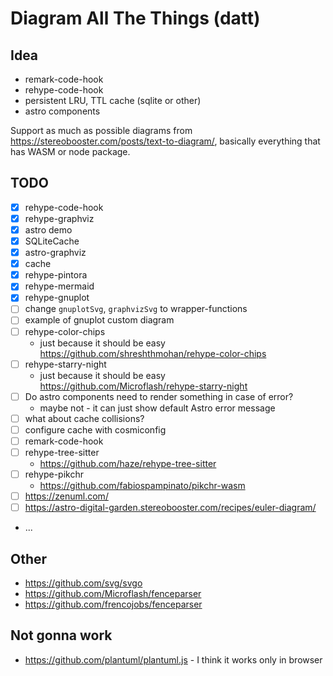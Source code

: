 # Diagram All The Things (datt)

## Idea

- remark-code-hook
- rehype-code-hook
- persistent LRU, TTL cache (sqlite or other)
- astro components

Support as much as possible diagrams from https://stereobooster.com/posts/text-to-diagram/, basically everything that has WASM or node package.

## TODO

- [x] rehype-code-hook
- [x] rehype-graphviz
- [x] astro demo
- [x] SQLiteCache
- [x] astro-graphviz
- [x] cache
- [x] rehype-pintora
- [x] rehype-mermaid
- [x] rehype-gnuplot
- [ ] change `gnuplotSvg`, `graphvizSvg` to wrapper-functions
- [ ] example of gnuplot custom diagram
- [ ] rehype-color-chips
  - just because it should be easy https://github.com/shreshthmohan/rehype-color-chips
- [ ] rehype-starry-night
  - just because it should be easy https://github.com/Microflash/rehype-starry-night
- [ ] Do astro components need to render something in case of error?
  - maybe not - it can just show default Astro error message
- [ ] what about cache collisions?
- [ ] configure cache with cosmiconfig
- [ ] remark-code-hook
- [ ] rehype-tree-sitter
  - https://github.com/haze/rehype-tree-sitter
- [ ] rehype-pikchr
  - https://github.com/fabiospampinato/pikchr-wasm
- [ ] https://zenuml.com/
- [ ] https://astro-digital-garden.stereobooster.com/recipes/euler-diagram/
- ...

## Other

- https://github.com/svg/svgo
- https://github.com/Microflash/fenceparser
- https://github.com/frencojobs/fenceparser

## Not gonna work

- https://github.com/plantuml/plantuml.js - I think it works only in browser
